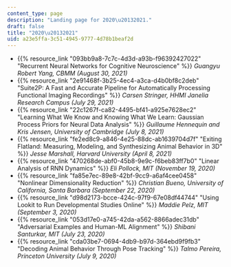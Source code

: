 ```yaml
---
content_type: page
description: "Landing page for 2020\u20132021."
draft: false
title: "2020\u20132021"
uid: a23e5ffa-3c51-4945-9777-4d78b1beaf2d
---
```

- {{% resource_link "093bb9a8-7c7c-4d3d-a93b-f96392427022" "Recurrent Neural Networks for Cognitive Neuroscience" %}} *Guangyu Robert Yang, CBMM (August 30, 2021)*
- {{% resource_link "2e91468f-3b25-4ec4-a3ca-d4b0bf8c2deb" "Suite2P: A Fast and Accurate Pipeline for Automatically Processing Functional Imaging Recordings" %}} *Carsen Stringer, HHMI Janelia Research Campus (July 29, 2021)*
- {{% resource_link "22c1267f-ca82-4495-bf41-a925e7628ec2" "Learning What We Know and Knowing What We Learn: Gaussian Process Priors for Neural Data Analysis" %}} *Guillaume Hennequin and Kris Jensen, University of Cambridge (July 8, 2021)*
- {{% resource_link "fe2ed8c9-a846-4e25-88dc-ab1639704d7f" "Exiting Flatland: Measuring, Modeling, and Synthesizing Animal Behavior in 3D" %}} *Jesse Marshall, Harvard University (April 8, 2021)*
- {{% resource_link "470268de-abf0-45b8-9e9c-f6beb83ff7b0" "Linear Analysis of RNN Dynamics" %}} *Eli Pollock, MIT (November 19, 2020)*
- {{% resource_link "fa85e7ec-89e8-42bf-9cc9-a6af4cee0458" "Nonlinear Dimensionality Reduction" %}} *Christian Bueno, University of California, Santa Barbara (September 22, 2020)*
- {{% resource_link "d98d2173-bcce-424c-97f9-67e08df44744" "Using Lookit to Run Developmental Studies Online" %}} *Maddie Pelz, MIT (September 3, 2020)*
- {{% resource_link "053d17e0-a745-42da-a562-8866adec31db" "Adversarial Examples and Human-ML Alignment" %}} *Shibani Santurkar, MIT (July 23, 2020)*
- {{% resource_link "cda03be7-0694-4db9-b97d-364ebd9f9fb3" "Decoding Animal Behavior Through Pose Tracking" %}} *Talmo Pereira, Princeton University (July 9, 2020)*